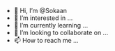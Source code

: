 - 👋 Hi, I’m @Sokaan
- 👀 I’m interested in ...
- 🌱 I’m currently learning ...
- 💞️ I’m looking to collaborate on ...
- 📫 How to reach me ...

<!---
Sokaan/Sokaan is a ✨ special ✨ repository because its `README.md` (this file) appears on your GitHub profile.
You can click the Preview link to take a look at your changes.
--->
